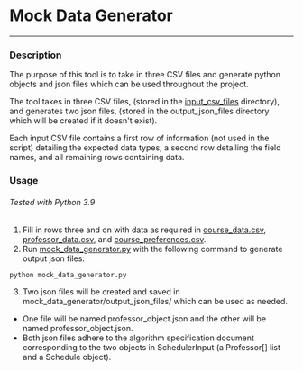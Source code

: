 # Mock Data Generator
___
### Description
The purpose of this tool is to take in three CSV files and generate python objects and json files which can be used throughout the project.

The tool takes in three CSV files, (stored in the [input_csv_files](/mock_data_generator/input_csv_files) directory), and generates two json files, (stored in the output_json_files directory which will be created if it doesn't exist). 

Each input CSV file contains a first row of information (not used in the script) detailing the expected data types, a second row detailing the field names, and all remaining rows containing data.


### Usage 
###### Tested with Python 3.9
1. Fill in rows three and on with data as required in [course_data.csv](/mock_data_generator/input_csv_files/course_data.csv), [professor_data.csv](/mock_data_generator/input_csv_files/professor_data.csv), and [course_preferences.csv](/mock_data_generator/input_csv_files/course_preferences.csv).
2. Run [mock_data_generator.py](/mock_data_generator/mock_data_generator.py) with the following command to generate output json files:
  ```
  python mock_data_generator.py
  ```
3. Two json files will be created and saved in mock_data_generator/output_json_files/ which can be used as needed.
  - One file will be named professor_object.json and the other will be named professor_object.json.
  - Both json files adhere to the algorithm specification document corresponding to the two objects in SchedulerInput (a Professor[] list and a Schedule object).
